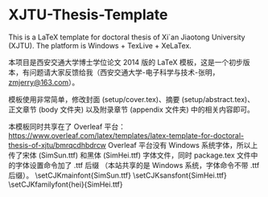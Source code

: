 # XJTU-Thesis-Template
This is a LaTeX template for doctoral thesis of Xi`an Jiaotong University (XJTU). The platform is Windows + TexLive + XeLaTex.

本项目是西安交通大学博士学位论文 2014 版的 LaTeX 模板，这是一个初步版本，有问题请大家反馈给我（西安交通大学-电子科学与技术-张明，zmjerry@163.com）。

模板使用非常简单，修改封面 (setup/cover.tex)、摘要 (setup/abstract.tex)、 正文章节 (body 文件夹) 以及附录章节 (appendix 文件夹) 中的相关内容即可。

本模板同时共享在了 Overleaf 平台：https://www.overleaf.com/latex/templates/latex-template-for-doctoral-thesis-of-xjtu/bmrqcdhbdrcw
Overleaf 平台没有 Windows 系统字体，所以上传了宋体 (SimSun.ttf) 和黑体 (SimHei.ttf) 字体文件，同时 package.tex 文件中的字体设置命令加了 .ttf 后缀 （本站共享的是 Windows 系统，字体命令不带 .ttf 后缀）。
\setCJKmainfont{SimSun.ttf}
\setCJKsansfont{SimHei.ttf}
\setCJKfamilyfont{hei}{SimHei.ttf}
